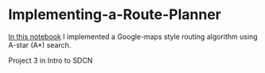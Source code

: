 # Implementing-a-Route-Planner

[In this notebook](https://github.com/Arina-W/Route-Planner/blob/master/project_notebook.ipynb) I implemented a Google-maps style routing algorithm using A-star (A*) search.


Project 3 in Intro to SDCN
